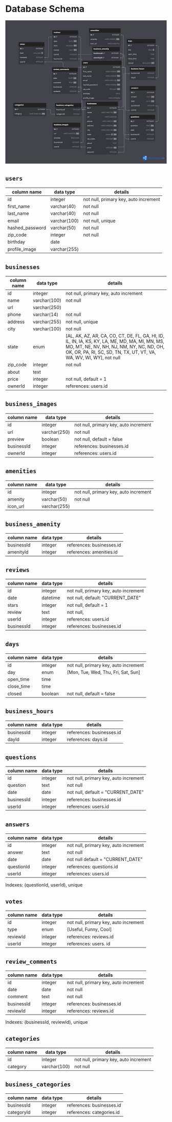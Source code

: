 # **Database Schema**

![Welp Database](images/welp_database.png)

## `users`

| column name     | data type    | details                               |
|-----------------|--------------|---------------------------------------|
| id              | integer      | not null, primary key, auto increment |
| first_name      | varchar(40)  | not null                              |
| last_name       | varchar(40)  | not null                              |
| email           | varchar(100) | not null, unique                      |
| hashed_password | varchar(50)  | not null                              |
| zip_code        | integer      | not null                              |
| birthday        | date         |                                       |
| profile_image   | varchar(255) |                                       |

## `businesses`

| column name | data type    | details                                  |
|-------------|--------------|------------------------------------------|
| id          | integer      | not null, primary key, auto increment    |
| name        | varchar(100) | not null                                 |
| url         | varchar(250) |                                          |
| phone       | varchar(14)  | not null                                 |
| address     | varchar(255) | not null, unique                         |
| city        | varchar(100) | not null                                 |
| state       | enum         | [AL, AK, AZ, AR, CA, CO, CT, DE, FL, GA, HI, ID, IL, IN, IA, KS, KY, LA, ME, MD, MA, MI, MN, MS, MO, MT, NE, NV, NH, NJ, NM, NY, NC, ND, OH, OK, OR, PA, RI, SC, SD, TN, TX, UT, VT, VA, WA, WV, WI, WY], not null |
| zip_code    | integer      | not null                                 |
| about       | text         |                                          |
| price       | integer      | not null, default = 1                    |
| ownerId     | integer      | references: users.id                     |

## `business_images`

| column name | data type    | details                               |
|-------------|--------------|---------------------------------------|
| id          | integer      | not null, primary key, auto increment |
| url         | varchar(250) | not null                              |
| preview     | boolean      | not null, default = false             |
| businessId  | integer      | references: businesses.id             |
| ownerId     | integer      | references: users.id                  |

## `amenities`

| column name | data type    | details                               |
|-------------|--------------|---------------------------------------|
| id          | integer      | not null, primary key, auto increment |
| amenity     | varchar(50)  | not null                              |
| icon_url    | varchar(255) |                                       |

## `business_amenity`

| column name | data type | details                               |
|-------------|-----------|---------------------------------------|
| businessId  | integer   | references: businesses.id             |
| amenityId   | integer   | references: amenities.id              |

## `reviews`

| column name | data type | details                               |
|-------------|-----------|---------------------------------------|
| id          | integer   | not null, primary key, auto increment |
| date        | datetime  | not null, default: "CURRENT_DATE"     |
| stars       | integer   | not null, default = 1                 |
| review      | text      | not null,                             |
| userId      | integer   | references: users.id                  |
| businessId  | integer   | references: businesses.id             |

## `days`

| column name | data type | details                               |
|-------------|-----------|---------------------------------------|
| id          | integer   | not null, primary key, auto increment |
| day         | enum      | [Mon, Tue, Wed, Thu, Fri, Sat, Sun]   |
| open_time   | time      |                                       |
| close_time  | time      |                                       |
| closed      | boolean   | not null, default = false             |

## `business_hours`

| column name | data type | details                               |
|-------------|-----------|---------------------------------------|
| businessId  | integer   | references: businesses.id             |
| dayId       | integer   | references: days.id                   |

## `questions`

| column name | data type | details                               |
|-------------|-----------|---------------------------------------|
| id          | integer   | not null, primary key, auto increment |
| question    | text      | not null                              |
| date        | date      | not null, default = "CURRENT_DATE"    |
| businessId  | integer   | references: businesses.id             |
| userId      | integer   | references: users.id                  |

## `answers`

| column name | data type | details                               |
|-------------|-----------|---------------------------------------|
| id          | integer   | not null, primary key, auto increment |
| answer      | text      | not null                              |
| date        | date      | not null default = "CURRENT_DATE"     |
| questionId  | integer   | references: questions.id              |
| userId      | integer   | references: users.id                  |

Indexes: (questionId, userId), unique

## `votes`

| column name | data type | details                               |
|-------------|-----------|---------------------------------------|
| id          | integer   | not null, primary key, auto increment |
| type        | enum      | [Useful, Funny, Cool]                 |
| reviewId    | integer   | references: reviews.id                |
| userId      | integer   | references: users. id                 |

## `review_comments`

| column name | data type | details                               |
|-------------|-----------|---------------------------------------|
| id          | integer   | not null, primary key, auto increment |
| date        | date      | not null                              |
| comment     | text      | not null                              |
| businessId  | integer   | references: businesses.id             |
| reviewId    | integer   | references: reviews.id                |

Indexes: (businessId, reviewId), unique

## `categories`

| column name | data type    | details                               |
|-------------|--------------|---------------------------------------|
| id          | integer      | not null, primary key, auto increment |
| category    | varchar(100) | not null                              |

## `business_categories`

| column name | data type | details                               |
|-------------|-----------|---------------------------------------|
| businessId  | integer   | references: businesses.id             |
| categoryId  | integer   | references: categories.id             |
